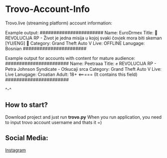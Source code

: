 # Trovo-Account-Info
Trovo.live (streaming platform) account information:


Example output: 
#######################
Name: EuroDrmex
Title: 🗽 REVOLUCIJA RP - Život je jedna misija u kojoj svaki čovjek mora biti skeman [YU/ENG] 🗽
Category: Grand Theft Auto V
Live: OFFLINE
Lanugage: Bosnian
#######################

Example output for accounts with content for mature audience: 
#######################
Name: Peetraaa
Title: ✊ REVOLUCIJA RP - Petra Johnson Syndicate - Otkucaji srca
Category: Grand Theft Auto V
Live: Live
Lanugage: Croatian
Adult: 18+   <===== (It contains this field)
#######################

^-^

How to start?
------------------------
Download project and just run **trovo.py**
When you run application, you need to input trovo account username
and thats it =)

Social Media:
------------------------
[Instagram](https://www.instagra.com/seekii__)
